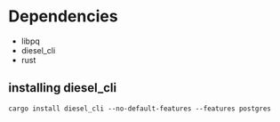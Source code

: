 # Dependencies

- libpq
- diesel_cli 
- rust



## installing  diesel_cli

``` cargo install diesel_cli --no-default-features --features postgres ```
